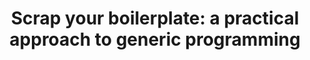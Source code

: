 ---
title: ! 'Scrap your boilerplate: a practical approach to generic programming'
paper-url: http://research.microsoft.com/en-us/um/people/simonpj/papers/hmap/hmap.ps
authors:
- Simon Peyton Jones
type: paper
tags:
- generic programming
doHaskell-type: research paper
---
